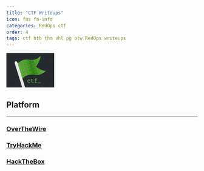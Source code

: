```yaml
---
title: "CTF Writeups"
icon: fas fa-info
categories: RedOps ctf
order: 4
tags: ctf htb thm vhl pg otw RedOps writeups
---
```

<img src='/assets/img/ctf/Icons_CTF.png' alt='CTF Flag' width='25%'/>

## Platform
---
### [OverTheWire](https://opfor-haunter.github.io/posts/OverTheWire/)
### [TryHackMe](https://opfor-haunter.github.io/posts/TryHackMe/)
### [HackTheBox](https://opfor-haunter.github.io/posts/HTB/)


